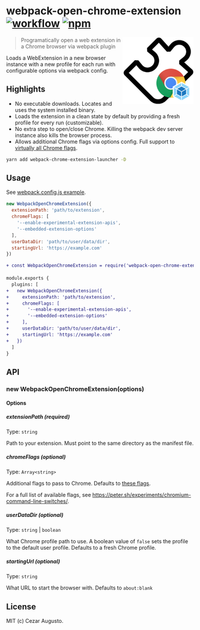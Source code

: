 [action-image]: https://github.com/cezaraugusto/webpack-open-chrome-extension/workflows/CI/badge.svg
[action-url]: https://github.com/cezaraugusto/webpack-open-chrome-extension/actions
[npm-image]: https://img.shields.io/npm/v/webpack-open-chrome-extension.svg
[npm-url]: https://npmjs.org/package/webpack-open-chrome-extension

# webpack-open-chrome-extension [![workflow][action-image]][action-url] [![npm][npm-image]][npm-url]

<img src="./logo.png" align=right height=180>

> Programatically open a web extension in a Chrome browser via webpack plugin

Loads a WebExtension in a new browser instance with a new profile for each run with configurable options via webpack config.

## Highlights

* No executable downloads. Locates and uses the system installed binary.
* Loads the extension in a clean state by default by providing a fresh profile for every run (customizable).
* No extra step to open/close Chrome. Killing the webpack dev server instance also kills the browser process.
* Allows additional Chrome flags via options config. Full support to [virtually all Chrome flags](https://peter.sh/experiments/chromium-command-line-switches/).

```bash
yarn add webpack-chrome-extension-launcher -D
```

## Usage

See [webpack.config.js example](./fixtures/webpack.config.js).

```js
new WebpackOpenChromeExtension({
  extensionPath: 'path/to/extension',
  chromeFlags: [
    '--enable-experimental-extension-apis',
    '--embedded-extension-options'
  ],
  userDataDir: 'path/to/user/data/dir',
  startingUrl: 'https://example.com'
})
```

```diff
+ const WebpackOpenChromeExtension = require('webpack-open-chrome-extension')

module.exports {
  plugins: [
+   new WebpackOpenChromeExtension({
+     extensionPath: 'path/to/extension',
+     chromeFlags: [
+       '--enable-experimental-extension-apis',
+       '--embedded-extension-options'
+     ],
+     userDataDir: 'path/to/user/data/dir',
+     startingUrl: 'https://example.com'
+   })
  ]
}

```

## API

### new WebpackOpenChromeExtension(options)

#### Options

##### extensionPath (required)

Type: `string`

Path to your extension. Must point to the same directory as the manifest file.

##### chromeFlags (optional)

Type: `Array<string>`

Additional flags to pass to Chrome. Defaults to [these flags](https://github.com/GoogleChrome/chrome-launcher/blob/master/src/flags.ts).

For a full list of available flags, see https://peter.sh/experiments/chromium-command-line-switches/.

##### userDataDir (optional)

Type: `string` | `boolean`

What Chrome profile path to use. A boolean value of `false` sets the profile to the default user profile. Defaults to a fresh Chrome profile.

##### startingUrl (optional)

Type: `string`

What URL to start the browser with. Defaults to `about:blank`

## License

MIT (c) Cezar Augusto.
